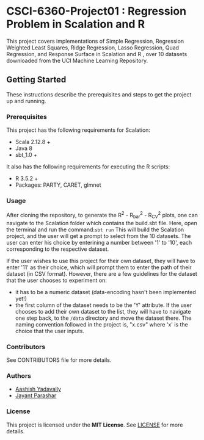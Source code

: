 # CSCI-6360-Project01 : Regression Problem in Scalation and R

This project covers implementations of Simple Regression, Regression Weighted Least Squares, Ridge Regression, Lasso Regression, Quad Regression, and Response Surface in Scalation and R , over 10 datasets downloaded from the UCI Machine Learning Repository. 

## Getting Started
These instructions describe the prerequisites and steps to get the project up and running.

### Prerequisites
This project has the following requirements for Scalation:
* Scala 2.12.8 +
* Java 8
* sbt_1.0 +

It also has the following requirements for executing the R scripts:
* R 3.5.2 +
* Packages: PARTY, CARET, glmnet

### Usage
After cloning the repository, to generate the  R<sup>2</sup> - R<sub>bar</sub><sup>2</sup> - R<sub>CV</sub><sup>2</sup> plots, one can navigate to the Scalation folder which contains the build.sbt file. Here, open the terminal and run the command:`sbt run`
This will build the Scalation project, and the user will get a prompt to select from the 10 datasets. The user can enter his choice by enterining a number between '1' to '10', each corresponding to the respective dataset. 

If the user wishes to use this project for their own dataset, they will have to enter '11' as their choice, which will prompt them to enter the path of their dataset (in CSV format). However, there are a few guidelines for the dataset that the user chooses to experiment on:
* it has to be a numeric dataset (data-encoding hasn't been implemented yet!)
* the first column of the dataset needs to be the 'Y' attribute.
If the user chooses to add their own dataset to the list, they will have to navigate one step back, to the `/data` directory and move the dataset there. The naming convention followed in the project is, "x.csv" where 'x' is the choice that the user inputs.

### Contributors
See CONTRIBUTORS file for more details.

### Authors
* [Aashish Yadavally](https://github.com/aashishyadavally)
* [Jayant Parashar](https://github.com/Jayant1234)
### License
This project is licensed under the __MIT License__. See [LICENSE](https://github.com/aashishyadavally/CSCI-6360-Project01/blob/master/LICENSE) for more details.


